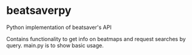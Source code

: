 # beatsaverpy
Python implementation of beatsaver's API

Contains functionality to get info on beatmaps and request searches by query.
 main.py is to show basic usage.
 
